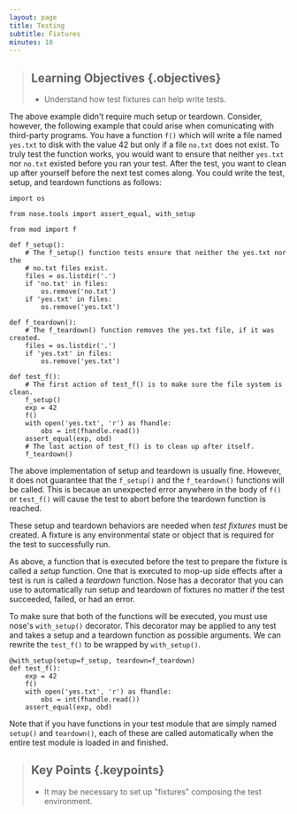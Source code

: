 ```yaml
---
layout: page
title: Testing
subtitle: Fixtures
minutes: 10
---
```

> ## Learning Objectives {.objectives}
>
> -   Understand how test fixtures can help write tests.

The above example didn't require much setup or teardown. Consider, however, the
following example that could arise when comunicating with third-party programs.
You have a function `f()` which will write a file named `yes.txt` to disk with
the value 42 but only if a file `no.txt` does not exist. To truly test the
function works, you would want to ensure that neither `yes.txt` nor `no.txt`
existed before you ran your test. After the test, you want to clean up after
yourself before the next test comes along.  You could write the test, setup,
and teardown functions as follows:

~~~ {.python}
import os

from nose.tools import assert_equal, with_setup

from mod import f

def f_setup():
    # The f_setup() function tests ensure that neither the yes.txt nor the
    # no.txt files exist.
    files = os.listdir('.')
    if 'no.txt' in files:
        os.remove('no.txt')
    if 'yes.txt' in files:
        os.remove('yes.txt')

def f_teardown():
    # The f_teardown() function removes the yes.txt file, if it was created.
    files = os.listdir('.')
    if 'yes.txt' in files:
        os.remove('yes.txt')

def test_f():
    # The first action of test_f() is to make sure the file system is clean.
    f_setup()
    exp = 42
    f()
    with open('yes.txt', 'r') as fhandle:
        obs = int(fhandle.read())
    assert_equal(exp, obd)
    # The last action of test_f() is to clean up after itself.
    f_teardown()
~~~

The above implementation of setup and teardown is usually fine.
However, it does
not guarantee that the
`f_setup()` and the `f_teardown()` functions will be called. This is becaue an
unexpected error anywhere in the body of `f()` or `test_f()` will cause the
test to abort before the teardown function is reached.

These setup and teardown behaviors are needed when _test fixtures_ must be
created.  A fixture is any environmental state or object that is required for the test to successfully run.

As above, a function that is executed before the test to prepare the fixture
is called a _setup_ function. One that is executed to mop-up side effects
after a test is run is called a _teardown_ function.  Nose has a decorator that
you can use to automatically run setup and teardown of fixtures no matter if
the test succeeded, failed, or had an error.

To make sure that both of the functions will be executed, you must use nose's
`with_setup()` decorator. This decorator may be applied to any test
and takes a setup and a teardown function as possible arguments. We can rewrite the
`test_f()` to be wrapped by `with_setup()`.


~~~ {.python}
@with_setup(setup=f_setup, teardown=f_teardown)
def test_f():
    exp = 42
    f()
    with open('yes.txt', 'r') as fhandle:
        obs = int(fhandle.read())
    assert_equal(exp, obd)
~~~

Note that if you have functions in your test module that are simply named
`setup()` and `teardown()`, each of these are called automatically when the
entire test module is loaded in and finished.

> ## Key Points {.keypoints}
>
> -   It may be necessary to set up "fixtures" composing the test environment.
